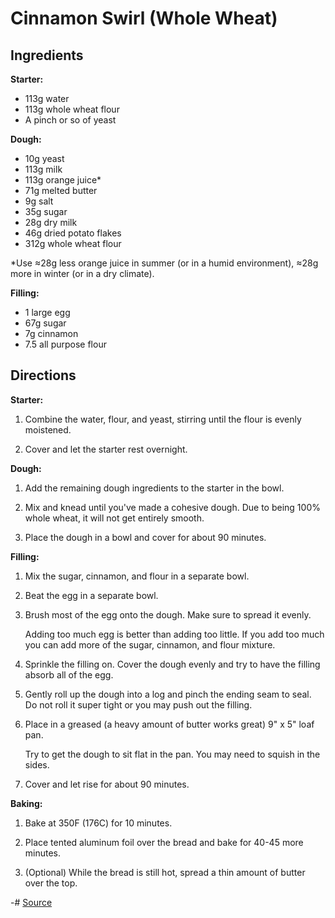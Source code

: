 # Cinnamon Swirl (Whole Wheat)

## Ingredients

**Starter:**
- 113g water
- 113g whole wheat flour
- A pinch or so of yeast

**Dough:**
- 10g yeast
- 113g milk
- 113g orange juice*
- 71g melted butter
- 9g salt
- 35g sugar
- 28g dry milk
- 46g dried potato flakes
- 312g whole wheat flour

*Use ≈28g less orange juice in summer (or in a humid environment), ≈28g more in winter (or in a dry climate).

**Filling:**
- 1 large egg
- 67g sugar
- 7g cinnamon
- 7.5 all purpose flour

## Directions

**Starter:**

1. Combine the water, flour, and yeast, stirring until the flour is evenly moistened.

2. Cover and let the starter rest overnight.

**Dough:**

1. Add the remaining dough ingredients to the starter in the bowl.

2. Mix and knead until you've made a cohesive dough. Due to being 100% whole wheat, it will not get entirely smooth.

3. Place the dough in a bowl and cover for about 90 minutes.

**Filling:**

1. Mix the sugar, cinnamon, and flour in a separate bowl.

2. Beat the egg in a separate bowl.

3. Brush most of the egg onto the dough. Make sure to spread it evenly.

    Adding too much egg is better than adding too little. If you add too much you can add more of the sugar, cinnamon, and flour mixture.

4. Sprinkle the filling on. Cover the dough evenly and try to have the filling absorb all of the egg.

5. Gently roll up the dough into a log and pinch the ending seam to seal. Do not roll it super tight or you may push out the filling.

6. Place in a greased (a heavy amount of butter works great) 9" x 5" loaf pan.

    Try to get the dough to sit flat in the pan. You may need to squish in the sides.

7. Cover and let rise for about 90 minutes.

**Baking:**

1. Bake at 350F (176C) for 10 minutes.

2. Place tented aluminum foil over the bread and bake for 40-45 more minutes.

3. (Optional) While the bread is still hot, spread a thin amount of butter over the top.

-# [Source](https://www.kingarthurbaking.com/recipes/100-whole-wheat-cinnamon-swirl-bread-recipe)
